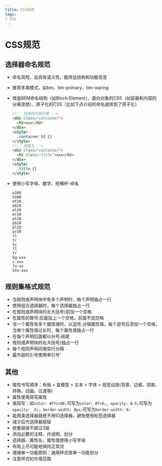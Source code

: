 ```yaml
---
title: CSS规范
tags: 
- CSS
---
```


# CSS规范
## 选择器命名规范
- 命名简短，且具有语义性，能传达结构和功能信息
- 推荐多类模式，如btn、btn-primary、btn-waring
- 借鉴BEM命名结构（如Block-Element）、面向对象的CSS（如容器和内容的分离思想）、原子化的CSS（比如下点介绍的命名就体现了原子化）
  ```html
  <!-- 容器和内容分离 -->
  <div class="container">
    <h2>xxx</h2>
  </div>
  <style>
    .container h2 {}
  </style>
  <!-- 调整为 -->
  <div class="container">
    <h2 class="title">xxx</h2>
  </div>
  <style>
    .title {}
  </style>
  ```

- 使用小写字母、数字、短横杆-命名
  ```
  w100
  h100
  mt20
  mb20
  ml20
  mr20
  pt20
  pb20
  pl20
  pr20
  tl
  tr
  tc
  fl
  fr
  bg-xxx
  c-xxx
  fs-xx
  btn-xxx
  ```

## 规则集格式规范
- 当规则或声明块中有多个声明时，每个声明独占一行
- 使用组合选择器时，每个选择器独占一行
- 在规则或声明块的左大括号{前加一个空格
- 在属性的冒号:后面加上一个空格，前面不加空格
- 当一个属性有多个属性值时，以逗号,分隔属性值，每个逗号后添加一个空格，当单个属性值过长时，每个属性值独占一行
- 在每个声明后面都以分号;结尾
- 规则或声明块的右大括号}独占一行
- 每个规则声明间用空行分隔
- 最外层的引号使用单引号'

## 其他
- 属性书写顺序：布局 > 盒模型 > 文本 > 字体 > 视觉动效(背景、边框、阴影、转换、动画、过渡等)
- 属性使用简写属性
- 值简写：如`color: #ffcc00;`可写为`color: #fc0;`，`opacity: 0.5;`可写为`opacity: .5;`，`border-width: 0px;`可写为`border-width: 0;`
- 能用类选择器就绝不用ID选择器，避免使用标签选择器
- 减少后代选择器层级
- 嵌套层级不超过3层
- 添加必要的注释，作说明、划分
- 选择器、属性名，属性值使用小写字母
- 布局上尽可能地保持正常流
- 遵循单一功能原则：通用样式按单一功能划分
- 注意样式的作用范围
